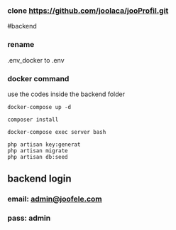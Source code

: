 ### clone https://github.com/joolaca/jooProfil.git

#backend

### rename 
.env_docker to .env

### docker command

use the codes inside the backend folder

`docker-compose up -d`

`composer install`

`docker-compose exec server bash`

`php artisan key:generat` <br>
`php artisan migrate` <br>
`php artisan db:seed` <br>

## backend login

### email:  admin@joofele.com
### pass:  admin
